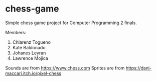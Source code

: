 # chess-game

Simple chess game project for Computer Programming 2 finals.

Members:
<ol>
    <li>Chlarenz Togueno</li>
    <li>Kate Baldonado</li>
    <li>Johanes Leyran</li>
    <li>Lawrence Mojica</li>
</ol>

Sounds are from https://www.chess.com
Sprites are from https://dani-maccari.itch.io/pixel-chess